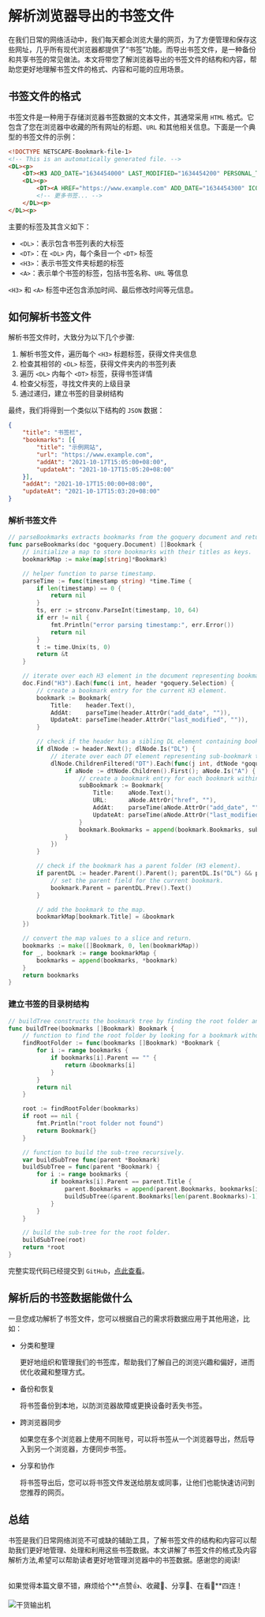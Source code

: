 # 解析浏览器导出的书签文件

在我们日常的网络活动中，我们每天都会浏览大量的网页，为了方便管理和保存这些网址，几乎所有现代浏览器都提供了“书签”功能。而导出书签文件，是一种备份和共享书签的常见做法。本文将带您了解浏览器导出的书签文件的结构和内容，帮助您更好地理解书签文件的格式、内容和可能的应用场景。

## 书签文件的格式

书签文件是一种用于存储浏览器书签数据的文本文件，其通常采用 `HTML` 格式。它包含了您在浏览器中收藏的所有网址的标题、`URL` 和其他相关信息。下面是一个典型的书签文件的示例：

```html
<!DOCTYPE NETSCAPE-Bookmark-file-1>
<!-- This is an automatically generated file. -->
<DL><p>
    <DT><H3 ADD_DATE="1634454000" LAST_MODIFIED="1634454200" PERSONAL_TOOLBAR_FOLDER="true">书签栏</H3>
    <DL><p>
        <DT><A HREF="https://www.example.com" ADD_DATE="1634454300" ICON="data:image/png;base64,..." LAST_MODIFIED="1634454320">示例网站</A>
        <!-- 更多书签... -->
    </DL><p>
</DL><p>
```

主要的标签及其含义如下：

- `<DL>`：表示包含书签列表的大标签
- `<DT>`：在 `<DL>` 内，每个条目一个 `<DT>` 标签
- `<H3>`：表示书签文件夹标题的标签
- `<A>`：表示单个书签的标签，包括书签名称、`URL` 等信息

`<H3>` 和 `<A>` 标签中还包含添加时间、最后修改时间等元信息。

## 如何解析书签文件

解析书签文件时，大致分为以下几个步骤:

1. 解析书签文件，遍历每个 `<H3>` 标题标签，获得文件夹信息
2. 检查其相邻的 `<DL>` 标签，获得文件夹内的书签列表
3. 遍历 `<DL>` 内每个 `<DT>` 标签，获得书签详情
4. 检查父标签，寻找文件夹的上级目录
5. 通过递归，建立书签的目录树结构

最终，我们将得到一个类似以下结构的 `JSON` 数据：

```json
{
	"title": "书签栏",
	"bookmarks": [{
		"title": "示例网站",
		"url": "https://www.example.com",
		"addAt": "2021-10-17T15:05:00+08:00",
		"updateAt": "2021-10-17T15:05:20+08:00"
	}],
	"addAt": "2021-10-17T15:00:00+08:00",
	"updateAt": "2021-10-17T15:03:20+08:00"
}
```

### 解析书签文件

```go
// parseBookmarks extracts bookmarks from the goquery document and returns a slice of bookmark entries.
func parseBookmarks(doc *goquery.Document) []Bookmark {
	// initialize a map to store bookmarks with their titles as keys.
	bookmarkMap := make(map[string]*Bookmark)

	// helper function to parse timestamp.
	parseTime := func(timestamp string) *time.Time {
		if len(timestamp) == 0 {
			return nil
		}
		ts, err := strconv.ParseInt(timestamp, 10, 64)
		if err != nil {
			fmt.Println("error parsing timestamp:", err.Error())
			return nil
		}
		t := time.Unix(ts, 0)
		return &t
	}

	// iterate over each H3 element in the document representing bookmark titles.
	doc.Find("H3").Each(func(i int, header *goquery.Selection) {
		// create a bookmark entry for the current H3 element.
		bookmark := Bookmark{
			Title:    header.Text(),
			AddAt:    parseTime(header.AttrOr("add_date", "")),
			UpdateAt: parseTime(header.AttrOr("last_modified", "")),
		}

		// check if the header has a sibling DL element containing bookmarks.
		if dlNode := header.Next(); dlNode.Is("DL") {
			// iterate over each DT element representing sub-bookmark titles.
			dlNode.ChildrenFiltered("DT").Each(func(j int, dtNode *goquery.Selection) {
				if aNode := dtNode.Children().First(); aNode.Is("A") {
					// create a bookmark entry for each bookmark within the DL element.
					subBookmark := Bookmark{
						Title:    aNode.Text(),
						URL:      aNode.AttrOr("href", ""),
						AddAt:    parseTime(aNode.AttrOr("add_date", "")),
						UpdateAt: parseTime(aNode.AttrOr("last_modified", "")),
					}
					bookmark.Bookmarks = append(bookmark.Bookmarks, subBookmark)
				}
			})
		}

		// check if the bookmark has a parent folder (H3 element).
		if parentDL := header.Parent().Parent(); parentDL.Is("DL") && parentDL.Prev().Is("H3") {
			// set the parent field for the current bookmark.
			bookmark.Parent = parentDL.Prev().Text()
		}

		// add the bookmark to the map.
		bookmarkMap[bookmark.Title] = &bookmark
	})

	// convert the map values to a slice and return.
	bookmarks := make([]Bookmark, 0, len(bookmarkMap))
	for _, bookmark := range bookmarkMap {
		bookmarks = append(bookmarks, *bookmark)
	}
	return bookmarks
}
```

### 建立书签的目录树结构

```go
// buildTree constructs the bookmark tree by finding the root folder and building the sub-trees.
func buildTree(bookmarks []Bookmark) Bookmark {
	// function to find the root folder by looking for a bookmark without a parent.
	findRootFolder := func(bookmarks []Bookmark) *Bookmark {
		for i := range bookmarks {
			if bookmarks[i].Parent == "" {
				return &bookmarks[i]
			}
		}
		return nil
	}

	root := findRootFolder(bookmarks)
	if root == nil {
		fmt.Println("root folder not found")
		return Bookmark{}
	}

	// function to build the sub-tree recursively.
	var buildSubTree func(parent *Bookmark)
	buildSubTree = func(parent *Bookmark) {
		for i := range bookmarks {
			if bookmarks[i].Parent == parent.Title {
				parent.Bookmarks = append(parent.Bookmarks, bookmarks[i])
				buildSubTree(&parent.Bookmarks[len(parent.Bookmarks)-1])
			}
		}
	}

	// build the sub-tree for the root folder.
	buildSubTree(root)
	return *root
}
```

完整实现代码已经提交到 `GitHub`，[点此查看](https://github.com/2hangpeng/parse-bookmarks/blob/main/parse-bookmarks.go)。

## 解析后的书签数据能做什么

一旦您成功解析了书签文件，您可以根据自己的需求将数据应用于其他用途，比如：

- 分类和整理

   更好地组织和管理我们的书签库，帮助我们了解自己的浏览兴趣和偏好，进而优化收藏和整理方式。

- 备份和恢复

   将书签备份到本地，以防浏览器故障或更换设备时丢失书签。

- 跨浏览器同步

   如果您在多个浏览器上使用不同账号，可以将书签从一个浏览器导出，然后导入到另一个浏览器，方便同步书签。

- 分享和协作

   将书签导出后，您可以将书签文件发送给朋友或同事，让他们也能快速访问到您推荐的网页。

## 总结

书签是我们日常网络浏览不可或缺的辅助工具，了解书签文件的结构和内容可以帮助我们更好地管理、处理和利用这些书签数据。本文讲解了书签文件的格式及内容解析方法,希望可以帮助读者更好地管理浏览器中的书签数据。感谢您的阅读!

######

如果觉得本篇文章不错，麻烦给个**点赞👍、收藏🌟、分享👊、在看👀**四连！

![干货输出机](https://file.zhangpeng.site/wechat/qrcode.jpg)
